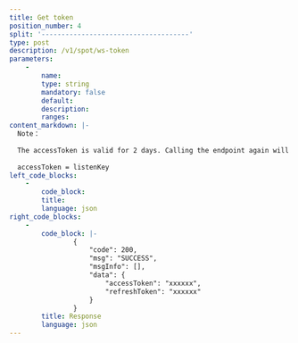 ```yaml
---
title: Get token
position_number: 4
split: '-------------------------------------'
type: post
description: /v1/spot/ws-token
parameters:
    -
        name:
        type: string
        mandatory: false
        default:
        description:
        ranges:
content_markdown: |-
  Note：
  
  The accessToken is valid for 2 days. Calling the endpoint again will reset the validity period. 
  
  accessToken = listenKey
left_code_blocks:
    -
        code_block:
        title:
        language: json
right_code_blocks:
    -
        code_block: |-
                {
                    "code": 200,
                    "msg": "SUCCESS",
                    "msgInfo": [],
                    "data": {
                        "accessToken": "xxxxxx",
                        "refreshToken": "xxxxxx"
                    }
                }
        title: Response
        language: json
---
```

